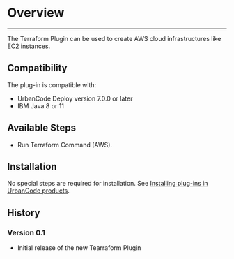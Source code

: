 # Overview

---

The Terraform Plugin can be used to create AWS cloud infrastructures like EC2 instances.

## Compatibility

The plug-in is compatible with:

* UrbanCode Deploy version 7.0.0 or later
* IBM Java 8 or 11

## Available Steps

* Run Terraform Command (AWS).

## Installation

No special steps are required for installation. See [Installing plug-ins in UrbanCode products](https://community.ibm.com/community/user/wasdevops/blogs/laurel-dickson-bull1/2022/06/13/install-plugins).

## History


### Version 0.1

* Initial release of the new Tearraform Plugin